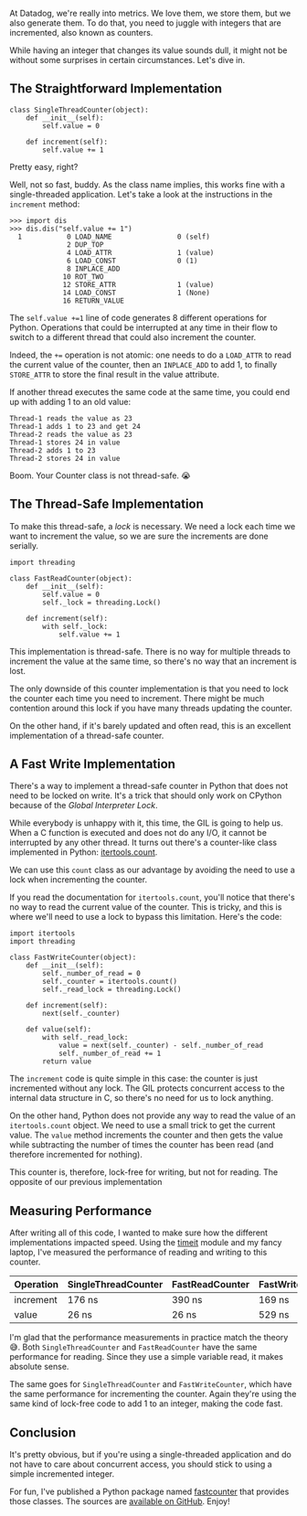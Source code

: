 At Datadog, we're really into metrics. We love them, we store them, but we also generate them. To do that, you need to juggle with integers that are incremented, also known as counters.

While having an integer that changes its value sounds dull, it might not be without some surprises in certain circumstances. Let's dive in.

## The Straightforward Implementation
```
class SingleThreadCounter(object):
	def __init__(self):
    	self.value = 0
        
    def increment(self):
        self.value += 1
```
Pretty easy, right?

Well, not so fast, buddy. As the class name implies, this works fine with a single-threaded application. Let's take a look at the instructions in the `increment` method:
```
>>> import dis
>>> dis.dis("self.value += 1")
  1           0 LOAD_NAME                0 (self)
              2 DUP_TOP
              4 LOAD_ATTR                1 (value)
              6 LOAD_CONST               0 (1)
              8 INPLACE_ADD
             10 ROT_TWO
             12 STORE_ATTR               1 (value)
             14 LOAD_CONST               1 (None)
             16 RETURN_VALUE
```
The `self.value +=1` line of code generates 8 different operations for Python. Operations that could be interrupted at any time in their flow to switch to a different thread that could also increment the counter.

Indeed, the `+=` operation is not atomic: one needs to do a `LOAD_ATTR` to read the current value of the counter, then an `INPLACE_ADD` to add 1, to finally `STORE_ATTR` to store the final result in the value attribute.

If another thread executes the same code at the same time, you could end up with adding 1 to an old value:
```
Thread-1 reads the value as 23
Thread-1 adds 1 to 23 and get 24
Thread-2 reads the value as 23
Thread-1 stores 24 in value
Thread-2 adds 1 to 23
Thread-2 stores 24 in value
```
Boom. Your Counter class is not thread-safe. 😭

## The Thread-Safe Implementation
To make this thread-safe, a _lock_ is necessary. We need a lock each time we want to increment the value, so we are sure the increments are done serially.
```
import threading

class FastReadCounter(object):
    def __init__(self):
        self.value = 0
        self._lock = threading.Lock()
        
    def increment(self):
        with self._lock:
            self.value += 1
```
This implementation is thread-safe. There is no way for multiple threads to increment the value at the same time, so there's no way that an increment is lost.

The only downside of this counter implementation is that you need to lock the counter each time you need to increment. There might be much contention around this lock if you have many threads updating the counter.

On the other hand, if it's barely updated and often read, this is an excellent implementation of a thread-safe counter.

## A Fast Write Implementation
There's a way to implement a thread-safe counter in Python that does not need to be locked on write. It's a trick that should only work on CPython because of the _Global Interpreter Lock_.

While everybody is unhappy with it, this time, the GIL is going to help us. When a C function is executed and does not do any I/O, it cannot be interrupted by any other thread. It turns out there's a counter-like class implemented in Python: [itertools.count](https://docs.python.org/3/library/itertools.html#itertools.count).

We can use this `count` class as our advantage by avoiding the need to use a lock when incrementing the counter.

If you read the documentation for `itertools.count`, you'll notice that there's no way to read the current value of the counter. This is tricky, and this is where we'll need to use a lock to bypass this limitation. Here's the code:
```
import itertools
import threading

class FastWriteCounter(object):
    def __init__(self):
        self._number_of_read = 0
        self._counter = itertools.count()
        self._read_lock = threading.Lock()

    def increment(self):
        next(self._counter)

    def value(self):
        with self._read_lock:
            value = next(self._counter) - self._number_of_read
            self._number_of_read += 1
        return value
```

The `increment` code is quite simple in this case: the counter is just incremented without any lock. The GIL protects concurrent access to the internal data structure in C, so there's no need for us to lock anything.

On the other hand, Python does not provide any way to read the value of an `itertools.count` object. We need to use a small trick to get the current value. The `value` method increments the counter and then gets the value while subtracting the number of times the counter has been read (and therefore incremented for nothing).

This counter is, therefore, lock-free for writing, but not for reading. The opposite of our previous implementation

## Measuring Performance
After writing all of this code, I wanted to make sure how the different implementations impacted speed. Using the [timeit](https://docs.python.org/3/library/timeit.html) module and my fancy laptop, I've measured the performance of reading and writing to this counter.

| Operation |	SingleThreadCounter	| FastReadCounter |	FastWriteCounter |
| --- | --- | --- | --- |
| increment |	176 ns	| 390 ns |	169 ns |
| value |	26 ns |	26 ns |	529 ns |

I'm glad that the performance measurements in practice match the theory 😅. Both `SingleThreadCounter` and `FastReadCounter` have the same performance for reading. Since they use a simple variable read, it makes absolute sense.

The same goes for `SingleThreadCounter` and `FastWriteCounter`, which have the same performance for incrementing the counter. Again they're using the same kind of lock-free code to add 1 to an integer, making the code fast.

## Conclusion
It's pretty obvious, but if you're using a single-threaded application and do not have to care about concurrent access, you should stick to using a simple incremented integer.

For fun, I've published a Python package named [fastcounter](https://pypi.org/project/fastcounter/) that provides those classes. The sources are [available on GitHub](https://github.com/jd/fastcounter). Enjoy!
